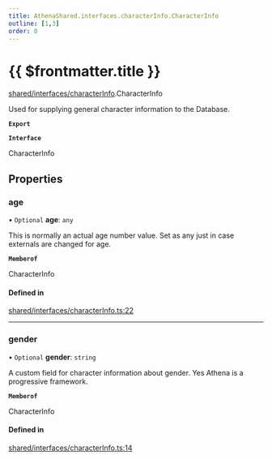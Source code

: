 ```yaml
---
title: AthenaShared.interfaces.characterInfo.CharacterInfo
outline: [1,3]
order: 0
---
```


# {{ $frontmatter.title }}


[shared/interfaces/characterInfo](../modules/shared_interfaces_characterInfo.md).CharacterInfo

Used for supplying general character information to the Database.

**`Export`**

**`Interface`**

CharacterInfo

## Properties

### age

• `Optional` **age**: `any`

This is normally an actual age number value.
Set as any just in case externals are changed for age.

**`Memberof`**

CharacterInfo

#### Defined in

[shared/interfaces/characterInfo.ts:22](https://github.com/Stuyk/altv-athena/blob/552012ca4/src/core/shared/interfaces/characterInfo.ts#L22)

___

### gender

• `Optional` **gender**: `string`

A custom field for character information about gender.
Yes Athena is a progressive framework.

**`Memberof`**

CharacterInfo

#### Defined in

[shared/interfaces/characterInfo.ts:14](https://github.com/Stuyk/altv-athena/blob/552012ca4/src/core/shared/interfaces/characterInfo.ts#L14)
